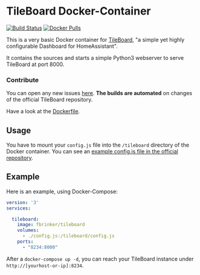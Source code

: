 # TileBoard Docker-Container

[![Build Status](https://drone.f-brinker.de/api/badges/fbrinker/docker-tileboard/status.svg)](https://drone.f-brinker.de/fbrinker/docker-tileboard)
[![Docker Pulls](https://badgen.net/docker/pulls/fbrinker/tileboard?icon=docker&label=pulls)](https://hub.docker.com/r/fbrinker/tileboard)

This is a very basic Docker container for [TileBoard](https://github.com/resoai/TileBoard), "a simple yet highly configurable Dashboard for HomeAssistant".

It contains the sources and starts a simple Python3 webserver to serve TileBoard at port 8000.

### Contribute

You can open any new issues [here](https://git.f-brinker.de/fbrinker/docker-tileboard/issues).
**The builds are automated** on changes of the official TileBoard repository.

Have a look at the [Dockerfile](https://git.f-brinker.de/fbrinker/docker-tileboard).

## Usage

You have to mount your `config.js` file into the `/tileboard` directory of the Docker container. You can see an [example config.js file in the official repository](https://github.com/resoai/TileBoard/blob/master/config.example.js).

## Example

Here is an example, using Docker-Compose:

```yaml
version: '3'
services:

  tileboard:
    image: fbrinker/tileboard
    volumes:
      - ./config.js:/tileboard/config.js
    ports:
      - "8234:8000"
```

After a `docker-compose up -d`, you can reach your TileBoard instance under `http://[yourhost-or-ip]:8234`.
